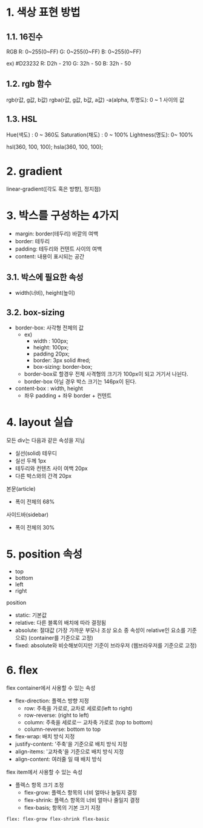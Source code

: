 <!--한번에 수정할 때 ctr+f 누르기-->

# 1. 색상 표현 방법

## 1.1. 16진수

RGB
R: 0~255(0~FF)
G: 0~255(0~FF)
B: 0~255(0~FF)

ex) #D23232
R: D2h - 210
G: 32h - 50
B: 32h - 50

## 1.2. rgb 함수

rgb(r값, g값, b값)
rgba(r값, g값, b값, a값)
 -a(alpha, 투명도): 0 ~ 1 사이의 값

## 1.3. HSL

Hue(색도) : 0 ~ 360도
Saturation(채도) : 0 ~ 100%
Lightness(명도): 0~ 100%

hsl(360, 100, 100);
hsla(360, 100, 100);
  

# 2. gradient

linear-gradient([각도 혹은 방향], 정지점)

# 3. 박스를 구성하는 4가지

 - margin: border(테두리) 바깥의 여백
 - border: 테두리
 - padding: 테두리와 컨텐트 사이의 여백
 - content: 내용이 표시되는 공간

## 3.1. 박스에 필요한 속성

 - width(너비), height(높이)

## 3.2. box-sizing
 - border-box: 사각형 전체의 값
   - ex)
     - width : 100px; 
     - height: 100px;
     - padding 20px;
     - border: 3px solid #red;
     - box-sizing: border-box; 
   - border-box로 할경우 전체 사격형의 크기가 100px이 되고 거기서 나뉜다.
   - border-box 아닐 경우 박스 크기는 146px이 된다.  
 - content-box : width, height
   -  좌우 padding + 좌우 border +  컨텐트

# 4. layout 실습

모든 div는 다음과 같은 속성을 지님
 - 실선(solid) 테우디
 - 실선 두께 1px
 - 테두리와 컨텐츠 사이 여백 20px
 - 다른 박스와의 간격 20px

본문(article)
 - 폭이 전체의 68%

사이드바(sidebar)
 - 폭이 전체의 30%

# 5. position 속성

-  top
-  bottom
-  left
-  right

position

- static: 기본값
- relative: 다른 블록의 배치에 따라 결정됨
- absolute: 절대값 (가장 가까운 부모나 조상 요소 중 속성이 relative인
  요소를 기준으로)
  (container를 기준으로 고정)
- fixed: absolute와 비슷해보이지만 기준이 브라우저
  (웹브라우저를 기준으로 고정)

# 6. flex

flex container에서 사용할 수 있는 속성
 - flex-direction: 플렉스 방향 지정
    - row: 주축을 가로로, 교차로 세로로(left to right)
    - row-reverse: (right to left)
    - column: 주축을 세로로ㅡ 교차축 가로로 (top to bottom)
    - column-reverse: bottom to top
 - flex-wrap: 배치 방식 지정
 - justify-content: '주축'을 기준으로 배치 방식 지정
 - align-items: '교차축'을 기준으로 배치 방식 지정
 - align-content: 여러줄 일 때 배치 방식

flex item에서 사용할 수 있는 속성
 - 플렉스 항목 크기 조정
   -  flex-grow: 플렉스 항목의 너비 얼마나 늘릴지 결정
   -  flex-shrink: 플렉스 항목의 너비 얼마나 줄일지 결정
   -  flex-basis; 항목의 기본 크기 지정

```html
flex: flex-grow flex-shrink flex-basic
```
